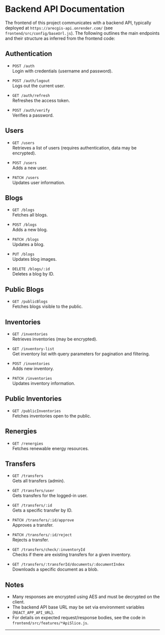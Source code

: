 # Backend API Documentation

The frontend of this project communicates with a backend API, typically deployed at `https://arecgis-api.onrender.com/` (see `frontend/src/config/baseUrl.js`). The following outlines the main endpoints and their structure as inferred from the frontend code:

## Authentication

- `POST /auth`  
  Login with credentials (username and password).

- `POST /auth/logout`  
  Logs out the current user.

- `GET /auth/refresh`  
  Refreshes the access token.

- `POST /auth/verify`  
  Verifies a password.

## Users

- `GET /users`  
  Retrieves a list of users (requires authentication, data may be encrypted).

- `POST /users`  
  Adds a new user.

- `PATCH /users`  
  Updates user information.

## Blogs

- `GET /blogs`  
  Fetches all blogs.

- `POST /blogs`  
  Adds a new blog.

- `PATCH /blogs`  
  Updates a blog.

- `PUT /blogs`  
  Updates blog images.

- `DELETE /blogs/:id`  
  Deletes a blog by ID.

## Public Blogs

- `GET /publicBlogs`  
  Fetches blogs visible to the public.

## Inventories

- `GET /inventories`  
  Retrieves inventories (may be encrypted).

- `GET /inventory-list`  
  Get inventory list with query parameters for pagination and filtering.

- `POST /inventories`  
  Adds new inventory.

- `PATCH /inventories`  
  Updates inventory information.

## Public Inventories

- `GET /publicInventories`  
  Fetches inventories open to the public.

## Renergies

- `GET /renergies`  
  Fetches renewable energy resources.

## Transfers

- `GET /transfers`  
  Gets all transfers (admin).

- `GET /transfers/user`  
  Gets transfers for the logged-in user.

- `GET /transfers/:id`  
  Gets a specific transfer by ID.

- `PATCH /transfers/:id/approve`  
  Approves a transfer.

- `PATCH /transfers/:id/reject`  
  Rejects a transfer.

- `GET /transfers/check/:inventoryId`  
  Checks if there are existing transfers for a given inventory.

- `GET /transfers/:transferId/documents/:documentIndex`  
  Downloads a specific document as a blob.

## Notes

- Many responses are encrypted using AES and must be decrypted on the client.
- The backend API base URL may be set via environment variables (`REACT_APP_API_URL`).
- For details on expected request/response bodies, see the code in `frontend/src/features/*ApiSlice.js`.

---
